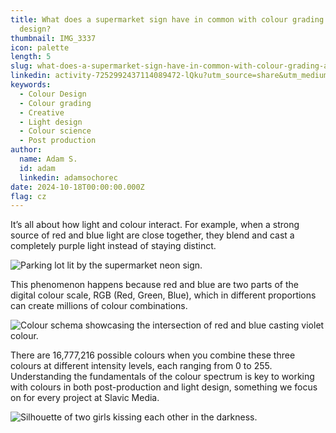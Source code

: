```yaml
---
title: What does a supermarket sign have in common with colour grading and light
  design?
thumbnail: IMG_3337
icon: palette
length: 5
slug: what-does-a-supermarket-sign-have-in-common-with-colour-grading-and-light-design
linkedin: activity-7252992437114089472-lQku?utm_source=share&utm_medium=member_desktop
keywords:
  - Colour Design
  - Colour grading
  - Creative
  - Light design
  - Colour science
  - Post production
author:
  name: Adam S.
  id: adam
  linkedin: adamsochorec
date: 2024-10-18T00:00:00.000Z
flag: cz
---
```


It’s all about how light and colour interact. For example, when a strong source of red and blue light are close together, they blend and cast a completely purple light instead of staying distinct.

![Parking lot lit by the supermarket neon sign.](https://cdn.slavic.media/img/IMG_3337/public "Red + Blue = Violet")

This phenomenon happens because red and blue are two parts of the digital colour scale, RGB (Red, Green, Blue), which in different proportions can create millions of colour combinations.

![Colour schema showcasing the intersection of red and blue casting violet colour.](https://cdn.slavic.media/img/colour-blend/public "Red + Blue = Violet")

There are 16,777,216 possible colours when you combine these three colours at different intensity levels, each ranging from 0 to 255. Understanding the fundamentals of the colour spectrum is key to working with colours in both post-production and light design, something we focus on for every project at Slavic Media.

![Silhouette of two girls kissing each other in the darkness.](https://cdn.slavic.media/img/2021-10-01-01825/public "2023 ⋅ Kolding, Denmark ⋅ Soul Mates")
